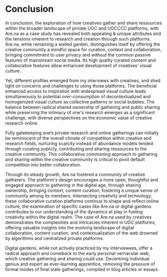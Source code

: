 <br class="breakpage">

# Conclusion

In conclusion, the exploration of how creatives gather and share ressources within the broader landscape of private UGC and UGCCCC platforms, with Are.na as a case study has revealed both appealing & unique attributes and the tensions inherent to research and creation through such platforms. Are.na, while remaining a walled garden, distinguishes itself by offering the creative community a mindful space for curation, context and collaboration, bringing commitment to user privacy and without the common passive features of mainstream social media. Its high quality curated content and collaborative features allow enhanced development of creatives’ visual culture.

Yet, different profiles emerged from my interviews with creatives, and shed light on concerns and challenges to using those platforms. The beneficial enhanced access to inspiration with widespread visual culture leads simultaneously to potential over-consumption of decontextualized and homogenized visual culture as collective patterns or social bubbles. The balance between radical shared ownership of gathering and public sharing while preserving the intimacy of one's research emerges as a significant challenge, with diverse perspectives on the economic value of creative research online.

Fully gatekeeping one’s private research and online gatherings can initially be reminiscent of the overall climate of competition within creative and research fields, nurturing scarcity instead of abundance models tended through curating publicly, contributing and sharing ressources to the creative community. This collaborative commoning approach to gathering and sharing within the creative community is critical to pivot default competition into better collaboration.

Through its steady growth, Are.na fostered a community of creative gatherers. The platform's design encourages a more open, thoughtful and engaged approach to gathering in the digital age, through sharing ownership, bringing context, content curation, fostering a unique sense of community among its members. Intersecting creativity and technology, these collaborative curation platforms continue to shape and reflect online culture, the examination of specific cases like Are.na or digital gardens contributes to our understanding of the dynamics at play in fueling creativity within the digital realm. The case of Are.na used by creatives demonstrates the complexities and intricacies inherent in UGC platforms, offering valuable insights into the evolving landscape of digital collaboration, content curation, and contextualization of the web drowned by algorithms and centralized private platforms.

Digital gardens, while not actively practiced by my interviewees, offer a radical approach and comeback to the early personal vernacular web, which creative gathering and sharing could use. Decentring individual genius and expert as ever-learning apprentice, removing the pressure of formal modes of final state gatherings, compiled in blog articles or essays.
